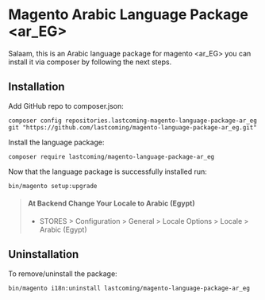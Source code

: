 # Magento Arabic Language Package <ar_EG>

Salaam, this is an Arabic language package for magento <ar_EG> you can install it via composer by following the next steps.

## Installation

Add GitHub repo to composer.json:
    
    composer config repositories.lastcoming-magento-language-package-ar_eg git "https://github.com/lastcoming/magento-language-package-ar_eg.git"

Install the language package:
    
    composer require lastcoming/magento-language-package-ar_eg

Now that the language package is successfully installed run: 
    
    bin/magento setup:upgrade

> #### At Backend Change Your Locale to Arabic (Egypt)
>
> - STORES > Configuration > General > Locale Options > Locale > Arabic (Egypt)
>

## Uninstallation

To remove/uninstall the package:

    bin/magento i18n:uninstall lastcoming/magento-language-package-ar_eg